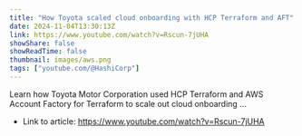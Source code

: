 ```yaml
---
title: "How Toyota scaled cloud onboarding with HCP Terraform and AFT"
date: 2024-11-04T13:30:13Z
link: https://www.youtube.com/watch?v=Rscun-7jUHA
showShare: false
showReadTime: false
thumbnail: images/aws.png
tags: ["youtube.com/@HashiCorp"]
---
```

Learn how Toyota Motor Corporation used HCP Terraform and AWS Account Factory for Terraform to scale out cloud onboarding ...

- Link to article: https://www.youtube.com/watch?v=Rscun-7jUHA